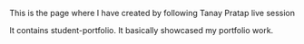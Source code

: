 This is the page where I have created by following Tanay Pratap live session

It contains student-portfolio. It basically showcased my portfolio work.
